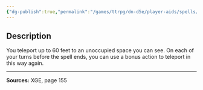 ```yaml
---
{"dg-publish":true,"permalink":"/games/ttrpg/dn-d5e/player-aids/spells/level-5/far-step/","tags":["TTRPG/DND/5e","verbal","concentration"]}
---
```



## Description
You teleport up to 60 feet to an unoccupied space you can see.
On each of your turns before the spell ends, you can use a bonus action to teleport in this way again.

---

**Sources:** XGE, page 155
